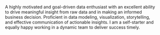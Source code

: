 A highly motivated and goal-driven data enthusiast with an excellent ability to drive meaningful insight from raw data and in making an informed business decision.
Proficient in data modeling, visualization, storytelling, and effective communication of actionable insights. I am a self-starter and equally happy working in a dynamic team to deliver success timely.
